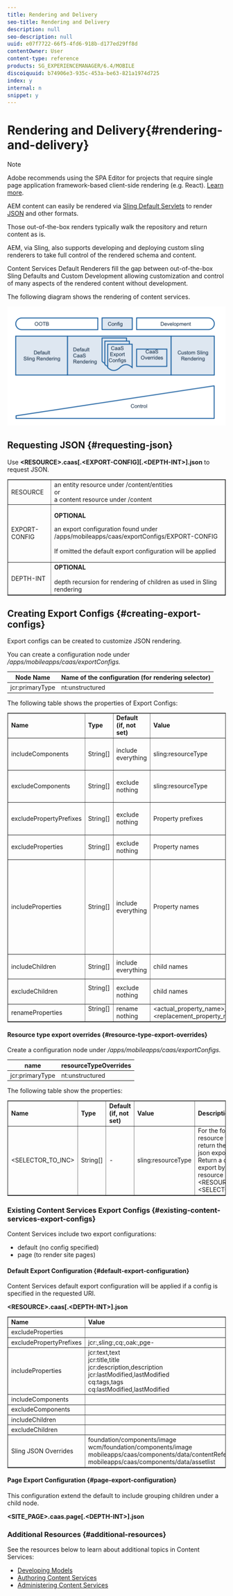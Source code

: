 ```yaml
---
title: Rendering and Delivery
seo-title: Rendering and Delivery
description: null
seo-description: null
uuid: e07f7722-66f5-4fd6-918b-d177ed29ff8d
contentOwner: User
content-type: reference
products: SG_EXPERIENCEMANAGER/6.4/MOBILE
discoiquuid: b74906e3-935c-453a-be63-821a1974d725
index: y
internal: n
snippet: y
---
```


# Rendering and Delivery{#rendering-and-delivery}

>[!NOTE]
>
>Adobe recommends using the SPA Editor for projects that require single page application framework-based client-side rendering (e.g. React). [Learn more](../../sites/developing/using/spa-overview.md).

AEM content can easily be rendered via [Sling Default Servlets](https://sling.apache.org/documentation/bundles/rendering-content-default-get-servlets.html) to render [JSON](https://sling.apache.org/documentation/bundles/rendering-content-default-get-servlets.html#default-json-rendering) and other formats.

Those out-of-the-box renders typically walk the repository and return content as is.

AEM, via Sling, also supports developing and deploying custom sling renderers to take full control of the rendered schema and content.

Content Services Default Renderers fill the gap between out-of-the-box Sling Defaults and Custom Development allowing customization and control of many aspects of the rendered content without development.

The following diagram shows the rendering of content services.

![](assets/chlimage_1-15.png) 

## Requesting JSON {#requesting-json}

Use **&lt;RESOURCE&gt;.caas[.&lt;EXPORT-CONFIG][.&lt;DEPTH-INT&gt;].json** to request JSON.

<table border="1" cellpadding="1" cellspacing="0" width="100%"> 
 <tbody> 
  <tr> 
   <td>RESOURCE</td> 
   <td>an entity resource under /content/entities<br /> or <br /> a content resource under /content</td> 
  </tr> 
  <tr> 
   <td>EXPORT-CONFIG</td> 
   <td><p><strong>OPTIONAL</strong><br /> </p> <p>an export configuration found under /apps/mobileapps/caas/exportConfigs/EXPORT-CONFIG<br /> <br /> If omitted the default export configuration will be applied </p> </td> 
  </tr> 
  <tr> 
   <td>DEPTH-INT</td> 
   <td><strong>OPTIONAL</strong><br /> <br /> depth recursion for rendering of children as used in Sling rendering</td> 
  </tr> 
 </tbody> 
</table>

## Creating Export Configs {#creating-export-configs}

Export configs can be created to customize JSON rendering.

You can create a configuration node under */apps/mobileapps/caas/exportConfigs.*

| Node Name |Name of the configuration (for rendering selector) |
|---|---|
| jcr:primaryType |nt:unstructured |

The following table shows the properties of Export Configs:

<table border="1" cellpadding="1" cellspacing="0" width="100%"> 
 <tbody> 
  <tr> 
   <td><strong>Name</strong></td> 
   <td><strong>Type</strong></td> 
   <td><strong>Default (if, not set)</strong></td> 
   <td><strong>Value</strong></td> 
   <td><strong>Description</strong></td> 
  </tr> 
  <tr> 
   <td>includeComponents</td> 
   <td>String[]</td> 
   <td>include everything</td> 
   <td>sling:resourceType</td> 
   <td>exclude details for nodes with specified sling:resourceType from JSON export</td> 
  </tr> 
  <tr> 
   <td>excludeComponents</td> 
   <td>String[]</td> 
   <td>exclude nothing</td> 
   <td>sling:resourceType</td> 
   <td>include details only for nodes with specified sling:resourceType from JSON export</td> 
  </tr> 
  <tr> 
   <td>excludePropertyPrefixes</td> 
   <td>String[]</td> 
   <td>exclude nothing</td> 
   <td>Property prefixes</td> 
   <td>exclude properties that start with specified prefixes from JSON export</td> 
  </tr> 
  <tr> 
   <td>excludeProperties</td> 
   <td>String[]</td> 
   <td>exclude nothing</td> 
   <td>Property names</td> 
   <td>exclude specified properties from JSON export</td> 
  </tr> 
  <tr> 
   <td>includeProperties</td> 
   <td>String[]</td> 
   <td>include everything</td> 
   <td>Property names</td> 
   <td><p>if excludePropertyPrefixes set<br /> this includes specified properties despite matching the prefix being excluded,</p> <p>else (exclude properties ignored) only include these properties</p> </td> 
  </tr> 
  <tr> 
   <td>includeChildren</td> 
   <td>String[]</td> 
   <td>include everything</td> 
   <td>child names</td> 
   <td>exclude specified children from JSON export</td> 
  </tr> 
  <tr> 
   <td>excludeChildren</td> 
   <td>String[]<br /> <br /> </td> 
   <td>exclude nothing</td> 
   <td>child names</td> 
   <td>include only specified children from JSON export, exclude other</td> 
  </tr> 
  <tr> 
   <td>renameProperties</td> 
   <td>String[]<br /> <br /> </td> 
   <td>rename nothing</td> 
   <td>&lt;actual_property_name&gt;,&lt;replacement_property_name&gt;</td> 
   <td>rename properties using replacements</td> 
  </tr> 
 </tbody> 
</table>

#### Resource type export overrides {#resource-type-export-overrides}

Create a configuration node under */apps/mobileapps/caas/exportConfigs.*

| name |resourceTypeOverrides |
|---|---|
| jcr:primaryType |nt:unstructured |

The following table show the properties:

<table border="1" cellpadding="1" cellspacing="0" width="100%"> 
 <tbody> 
  <tr> 
   <td><strong>Name</strong></td> 
   <td><strong>Type</strong></td> 
   <td><strong>Default (if, not set)</strong></td> 
   <td><strong>Value</strong></td> 
   <td><strong>Description</strong></td> 
  </tr> 
  <tr> 
   <td>&lt;SELECTOR_TO_INC&gt;</td> 
   <td>String[] </td> 
   <td>-</td> 
   <td>sling:resourceType</td> 
   <td>For the following sling resource types, don't return the deafult CaaS json export.<br /> Return a customer json export by rendering the resource as;<br /> &lt;RESOURCE&gt;.&lt;SELECTOR_TO_INC&gt;.json </td> 
  </tr> 
 </tbody> 
</table>

### Existing Content Services Export Configs {#existing-content-services-export-configs}

Content Services include two export configurations:

* default (no config specified) 
* page (to render site pages)

#### Default Export Configuration {#default-export-configuration}

Content Services default export configuration will be applied if a config is specified in the requested URI.

**&lt;RESOURCE&gt;.caas[.&lt;DEPTH-INT&gt;].json**

<table border="1" cellpadding="1" cellspacing="0" width="100%"> 
 <tbody> 
  <tr> 
   <td><strong>Name</strong></td> 
   <td><strong>Value</strong></td> 
  </tr> 
  <tr> 
   <td>excludeProperties</td> 
   <td> </td> 
  </tr> 
  <tr> 
   <td>excludePropertyPrefixes</td> 
   <td>jcr:,sling:,cq:,oak:,pge-</td> 
  </tr> 
  <tr> 
   <td>includeProperties</td> 
   <td>jcr:text,text<br /> jcr:title,title<br /> jcr:description,description<br /> jcr:lastModified,lastModified<br /> cq:tags,tags<br /> cq:lastModified,lastModified</td> 
  </tr> 
  <tr> 
   <td>includeComponents</td> 
   <td> </td> 
  </tr> 
  <tr> 
   <td>excludeComponents</td> 
   <td> </td> 
  </tr> 
  <tr> 
   <td>includeChildren</td> 
   <td> </td> 
  </tr> 
  <tr> 
   <td>excludeChildren</td> 
   <td> </td> 
  </tr> 
  <tr> 
   <td>Sling JSON Overrides</td> 
   <td>foundation/components/image<br /> wcm/foundation/components/image<br /> mobileapps/caas/components/data/contentReference<br /> mobileapps/caas/components/data/assetlist</td> 
  </tr> 
 </tbody> 
</table>

#### Page Export Configuration {#page-export-configuration}

This configuration extend the default to include grouping children under a child node.

**&lt;SITE_PAGE&gt;.caas.page[.&lt;DEPTH-INT&gt;].json**

### Additional Resources {#additional-resources}

See the resources below to learn about additional topics in Content Services:

* [Developing Models](../../mobile/using/models-in-repository.md)
* [Authoring Content Services](/mobile/using/content-as-a-service)
* [Administering Content Services](/mobile/using/content-services)

